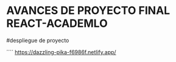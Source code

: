 # AVANCES DE PROYECTO FINAL REACT-ACADEMLO
#despliegue de proyecto

´´´´
https://dazzling-pika-f6986f.netlify.app/
